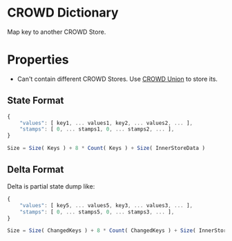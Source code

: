 # CROWD Dictionary

Map key to another CROWD Store.

# Properties

- Can't contain different CROWD Stores. Use [CROWD Union](../union) to store its.

## State Format

```javascript
{
	"values": [ key1, ... values1, key2, ... values2, ... ],
	"stamps": [ 0, ... stamps1, 0, ... stamps2, ... ],
}

Size = Size( Keys ) + 8 * Count( Keys ) + Size( InnerStoreData )
```

## Delta Format

Delta is partial state dump like:

```javascript
{
	"values": [ key5, ... values5, key3, ... values3, ... ],
	"stamps": [ 0, ... stamps5, 0, ... stamps3, ... ],
}

Size = Size( ChangedKeys ) + 8 * Count( ChangedKeys ) + Size( InnerStoreDeltas )
```

